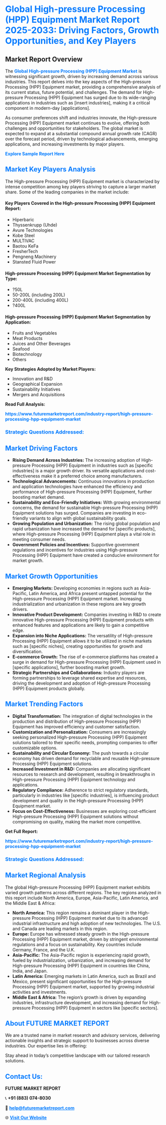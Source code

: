 <h1 style="color: #007BFF;">Global High-pressure Processing (HPP) Equipment Market Report 2025-2033: Driving Factors, Growth Opportunities, and Key Players</h1>

<section id="overview">
<h2>Market Report Overview</h2>
<p>The <a href="https://www.futuremarketreport.com/industry-report/high-pressure-processing-hpp-equipment-market" style="color: #007BFF; text-decoration: none;"><strong>Global High-pressure Processing (HPP) Equipment Market</strong></a> is witnessing significant growth, driven by increasing demand across various industries. This report delves into the key aspects of the High-pressure Processing (HPP) Equipment market, providing a comprehensive analysis of its current status, future potential, and challenges. The demand for High-pressure Processing (HPP) Equipment has surged due to its wide-ranging applications in industries such as [insert industries], making it a critical component in modern-day [applications].</p>
<p>As consumer preferences shift and industries innovate, the High-pressure Processing (HPP) Equipment market continues to evolve, offering both challenges and opportunities for stakeholders. The global market is expected to expand at a substantial compound annual growth rate (CAGR) over the forecast period, driven by technological advancements, emerging applications, and increasing investments by major players.</p>
</section>

<section id="overview">
<p><a href="https://www.futuremarketreport.com/request-sample/reportId=28106" style="color: #007BFF; text-decoration: none;"><strong>Explore Sample Report Here</strong></a></p>
</section>

<section id="key-players">
<h2 style="color: #007BFF;">Market Key Players Analysis</h2>
<p>The High-pressure Processing (HPP) Equipment market is characterized by intense competition among key players striving to capture a larger market share. Some of the leading companies in the market include:</p>
<h4>Key Players Covered in the High-pressure Processing (HPP) Equipment Report:</h4>
<ul><li>Hiperbaric</li><li>Thyssenkrupp (Uhde)</li><li>Avure Technologies</li><li>Kobe Steel</li><li>MULTIVAC</li><li>Baotou KeFa</li><li>FresherTech</li><li>Pengneng Machinery</li><li>Stansted Fluid Power</li></ul>
<h4>High-pressure Processing (HPP) Equipment Market Segmentation by Type:</h4>
<ul><li>?50L</li><li>50-200L (including 200L)</li><li>200-400L (including 400L)</li><li>?400L</li></ul>

<h4>High-pressure Processing (HPP) Equipment Market Segmentation by Application:</h4>
<ul><li>Fruits and Vegetables</li><li>Meat Products</li><li>Juices and Other Beverages</li><li>Seafood</li><li>Biotechnology</li><li>Others</li></ul>
<p><strong>Key Strategies Adopted by Market Players:</strong></p>
<ul>
<li>Innovation and R&D</li>
<li>Geographical Expansion</li>
<li>Sustainability Initiatives</li>
<li>Mergers and Acquisitions</li>
</ul>
</section>

<section>
<p><strong>Read Full Analysis: </strong></p><a href="https://www.futuremarketreport.com/industry-report/high-pressure-processing-hpp-equipment-market" style="color: #007BFF; text-decoration: none;"><strong>https://www.futuremarketreport.com/industry-report/high-pressure-processing-hpp-equipment-market</strong></a>
<h3 style="color: #007BFF;">Strategic Questions Addressed:</h3>
</section>

<section id="driving-factors">
<h2 style="color: #007BFF;">Market Driving Factors</h2>
<ul>
<li><strong>Rising Demand Across Industries:</strong> The increasing adoption of High-pressure Processing (HPP) Equipment in industries such as [specific industries] is a major growth driver. Its versatile applications and cost-effectiveness make it a preferred choice among manufacturers.</li>
<li><strong>Technological Advancements:</strong> Continuous innovations in production and application technologies have enhanced the efficiency and performance of High-pressure Processing (HPP) Equipment, further boosting market demand.</li>
<li><strong>Sustainability and Eco-Friendly Initiatives:</strong> With growing environmental concerns, the demand for sustainable High-pressure Processing (HPP) Equipment solutions has surged. Companies are investing in eco-friendly variants to align with global sustainability goals.</li>
<li><strong>Growing Population and Urbanization:</strong> The rising global population and rapid urbanization have increased the demand for [specific products], where High-pressure Processing (HPP) Equipment plays a vital role in meeting consumer needs.</li>
<li><strong>Government Policies and Incentives:</strong> Supportive government regulations and incentives for industries using High-pressure Processing (HPP) Equipment have created a conducive environment for market growth.</li>
</ul>
</section>

<section id="growth-opportunities">
<h2 style="color: #007BFF;">Market Growth Opportunities</h2>
<ul>
<li><strong>Emerging Markets:</strong> Developing economies in regions such as Asia-Pacific, Latin America, and Africa present untapped potential for the High-pressure Processing (HPP) Equipment market. Increasing industrialization and urbanization in these regions are key growth drivers.</li>
<li><strong>Innovative Product Development:</strong> Companies investing in R&D to create innovative High-pressure Processing (HPP) Equipment products with enhanced features and applications are likely to gain a competitive edge.</li>
<li><strong>Expansion into Niche Applications:</strong> The versatility of High-pressure Processing (HPP) Equipment allows it to be utilized in niche markets such as [specific niches], creating opportunities for growth and diversification.</li>
<li><strong>E-commerce Growth:</strong> The rise of e-commerce platforms has created a surge in demand for High-pressure Processing (HPP) Equipment used in [specific applications], further boosting market growth.</li>
<li><strong>Strategic Partnerships and Collaborations:</strong> Industry players are forming partnerships to leverage shared expertise and resources, driving the development and adoption of High-pressure Processing (HPP) Equipment products globally.</li>
</ul>
</section>

<section id="trending-factors">
<h2 style="color: #007BFF;">Market Trending Factors</h2>
<ul>
<li><strong>Digital Transformation:</strong> The integration of digital technologies in the production and distribution of High-pressure Processing (HPP) Equipment has improved efficiency and customer satisfaction.</li>
<li><strong>Customization and Personalization:</strong> Consumers are increasingly seeking personalized High-pressure Processing (HPP) Equipment solutions tailored to their specific needs, prompting companies to offer customizable options.</li>
<li><strong>Sustainability and Circular Economy:</strong> The push towards a circular economy has driven demand for recyclable and reusable High-pressure Processing (HPP) Equipment solutions.</li>
<li><strong>Increased Investment in R&D:</strong> Companies are allocating significant resources to research and development, resulting in breakthroughs in High-pressure Processing (HPP) Equipment technology and applications.</li>
<li><strong>Regulatory Compliance:</strong> Adherence to strict regulatory standards, particularly in industries like [specific industries], is influencing product development and quality in the High-pressure Processing (HPP) Equipment market.</li>
<li><strong>Focus on Cost-Effectiveness:</strong> Businesses are exploring cost-efficient High-pressure Processing (HPP) Equipment solutions without compromising on quality, making the market more competitive.</li>
</ul>
</section>

<section>
<p><strong>Get Full Report: </strong></p><a href="https://www.futuremarketreport.com/industry-report/high-pressure-processing-hpp-equipment-market" style="color: #007BFF; text-decoration: none;"><strong>https://www.futuremarketreport.com/industry-report/high-pressure-processing-hpp-equipment-market</strong></a>
<h3 style="color: #007BFF;">Strategic Questions Addressed:</h3>
</section>


<section id="regional-analysis">
<h2 style="color: #007BFF;">Market Regional Analysis</h2>
<p>The global High-pressure Processing (HPP) Equipment market exhibits varied growth patterns across different regions. The key regions analyzed in this report include North America, Europe, Asia-Pacific, Latin America, and the Middle East & Africa:</p>
<ul>
<li><strong>North America:</strong> This region remains a dominant player in the High-pressure Processing (HPP) Equipment market due to its advanced industrial infrastructure and high adoption of new technologies. The U.S. and Canada are leading markets in this region.</li>
<li><strong>Europe:</strong> Europe has witnessed steady growth in the High-pressure Processing (HPP) Equipment market, driven by stringent environmental regulations and a focus on sustainability. Key countries include Germany, France, and the U.K.</li>
<li><strong>Asia-Pacific:</strong> The Asia-Pacific region is experiencing rapid growth, fueled by industrialization, urbanization, and increasing demand for High-pressure Processing (HPP) Equipment in countries like China, India, and Japan.</li>
<li><strong>Latin America:</strong> Emerging markets in Latin America, such as Brazil and Mexico, present significant opportunities for the High-pressure Processing (HPP) Equipment market, supported by growing industrial activities and investments.</li>
<li><strong>Middle East & Africa:</strong> The region’s growth is driven by expanding industries, infrastructure development, and increasing demand for High-pressure Processing (HPP) Equipment in sectors like [specific sectors].</li>
</ul>
</section>

<footer>
<h2 style="color: #007BFF;">About FUTURE MARKET REPORT</h2>
<p>We are a trusted name in market research and advisory services, delivering actionable insights and strategic support to businesses across diverse industries. Our expertise lies in offering:</p>

<p>Stay ahead in today’s competitive landscape with our tailored research solutions.</p>

<h2 style="color: #007BFF;">Contact Us:</h2>
<p><strong>FUTURE MARKET REPORT</strong></p>
<p>📞 <strong>+91 (883) 074-8030</strong></p>
<p>📧 <strong><a href="mailto:help@futuremarketreport.com" style="color: #007BFF;">help@futuremarketreport.com</a></strong></p>
<p>🌐 <strong><a href="https://www.futuremarketreport.com/" style="color: #007BFF;">Visit Our Website</a></strong></p>
</footer>